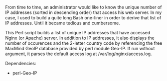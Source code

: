 From time to time, an administrator would like to know the unique number of IP addresses (sorted in descending order) that access his web server. In my case, I used to build a quite long Bash one-liner in order to derive that list of IP addresses. Until it became tedious and cumbersome.

This Perl script builds a list of unique IP addresses that have accessed Nginx (or Apache) server. In addition to IP addresses, it also displays the number of occurences and the 2-letter country code by referencing the free MaxMind GeoIP database provided by perl module Geo-IP. If run without argument, it parses the default access log at /var/log/nginx/access.log.

Dependencies:
- perl-Geo-IP
